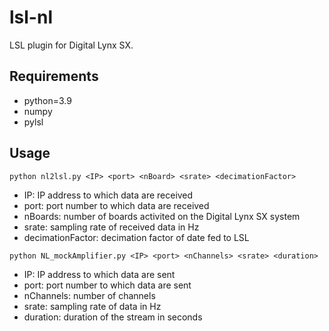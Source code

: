 # lsl-nl

LSL plugin for Digital Lynx SX.

## Requirements
- python=3.9
- numpy
- pylsl

## Usage

```
python nl2lsl.py <IP> <port> <nBoard> <srate> <decimationFactor>
```

- IP: IP address to which data are received
- port: port number to which data are received
- nBoards: number of boards activited on the Digital Lynx SX system
- srate: sampling rate of received data in Hz
- decimationFactor: decimation factor of date fed to LSL

```
python NL_mockAmplifier.py <IP> <port> <nChannels> <srate> <duration>
```

- IP: IP address to which data are sent
- port: port number to which data are sent
- nChannels: number of channels
- srate: sampling rate of data in Hz
- duration: duration of the stream in seconds
